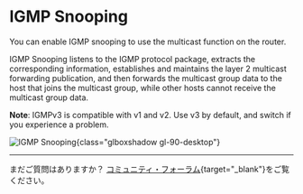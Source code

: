 # IGMP Snooping

You can enable IGMP snooping to use the multicast function on the router.

IGMP Snooping listens to the IGMP protocol package, extracts the corresponding information, establishes and maintains the layer 2 multicast forwarding publication, and then forwards the multicast group data to the host that joins the multicast group, while other hosts cannot receive the multicast group data.

**Note**: IGMPv3 is compatible with v1 and v2. Use v3 by default, and switch if you experience a problem.

![IGMP Snooping](https://static.gl-inet.com/docs/router/en/4/tutorials/igmp_snooping/igmp_snooping.png){class="glboxshadow gl-90-desktop"}

---

まだご質問はありますか？ [コミュニティ・フォーラム](https://forum.gl-inet.com){target="_blank"}をご覧ください。
